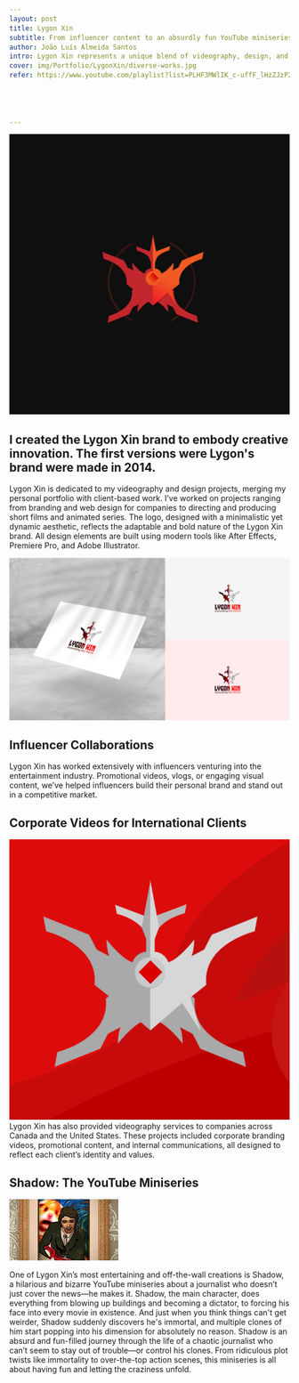 ```yaml
---
layout: post
title: Lygon Xin
subtitle: From influencer content to an absurdly fun YouTube miniseries, Lygon Xin delivers creativity at its best.
author: João Luís Almeida Santos
intro: Lygon Xin represents a unique blend of videography, design, and wild storytelling. From helping influencers find their voice in the entertainment industry to collaborating with companies in Canada and the United States, Lygon Xin’s work is diverse and creative. One of its standout projects is the hilarious and unpredictable YouTube miniseries Shadow.
cover: img/Portfolio/LygonXin/diverse-works.jpg
refer: https://www.youtube.com/playlist?list=PLHF3MWlIK_c-uffF_lHzZJzP2lX4SyhlC




---
```

![Lygon](../img/Logobackground.png)
## I created the Lygon Xin brand to embody creative innovation. The first versions were Lygon's brand were made in 2014.
Lygon Xin is dedicated to my videography and design projects, merging my personal portfolio with client-based work. I’ve worked on projects ranging from branding and web design for companies to directing and producing short films and animated series. The logo, designed with a minimalistic yet dynamic aesthetic, reflects the adaptable and bold nature of the Lygon Xin brand. All design elements are built using modern tools like After Effects, Premiere Pro, and Adobe Illustrator.

![Lygon Mockup](../img/Portfolio/Design/mockup.jpg)

## Influencer Collaborations
Lygon Xin has worked extensively with influencers venturing into the entertainment industry. Promotional videos, vlogs, or engaging visual content, we’ve helped influencers build their personal brand and stand out in a competitive market.

## Corporate Videos for International Clients
![Lygon](../img/lygon.png)
Lygon Xin has also provided videography services to companies across Canada and the United States. These projects included corporate branding videos, promotional content, and internal communications, all designed to reflect each client’s identity and values.

## Shadow: The YouTube Miniseries
![Lygon](../img/Portfolio/Video/shadow.webp)

One of Lygon Xin’s most entertaining and off-the-wall creations is Shadow, a hilarious and bizarre YouTube miniseries about a journalist who doesn’t just cover the news—he makes it. Shadow, the main character, does everything from blowing up buildings and becoming a dictator, to forcing his face into every movie in existence. And just when you think things can't get weirder, Shadow suddenly discovers he's immortal, and multiple clones of him start popping into his dimension for absolutely no reason.
Shadow is an absurd and fun-filled journey through the life of a chaotic journalist who can’t seem to stay out of trouble—or control his clones. From ridiculous plot twists like immortality to over-the-top action scenes, this miniseries is all about having fun and letting the craziness unfold.

